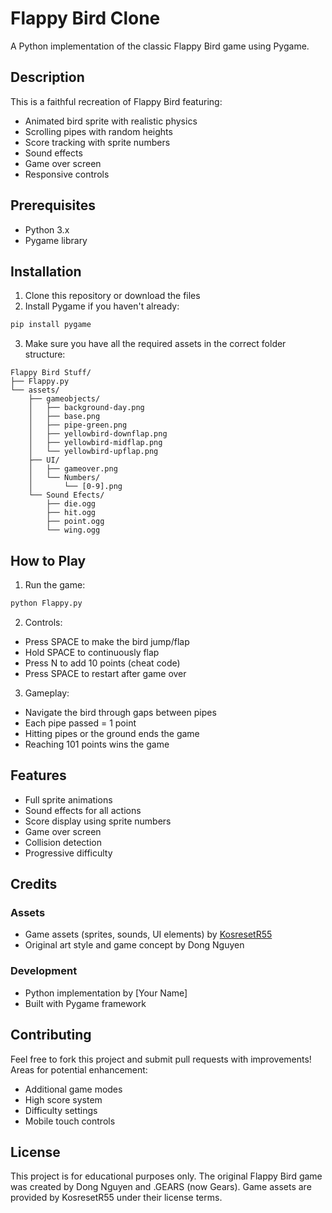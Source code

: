 # Flappy Bird Clone

A Python implementation of the classic Flappy Bird game using Pygame.

## Description

This is a faithful recreation of Flappy Bird featuring:
- Animated bird sprite with realistic physics
- Scrolling pipes with random heights
- Score tracking with sprite numbers
- Sound effects
- Game over screen
- Responsive controls

## Prerequisites

- Python 3.x
- Pygame library

## Installation

1. Clone this repository or download the files
2. Install Pygame if you haven't already:
```bash
pip install pygame
```
3. Make sure you have all the required assets in the correct folder structure:

```
Flappy Bird Stuff/
├── Flappy.py
└── assets/
    ├── gameobjects/
    │   ├── background-day.png
    │   ├── base.png
    │   ├── pipe-green.png
    │   ├── yellowbird-downflap.png
    │   ├── yellowbird-midflap.png
    │   └── yellowbird-upflap.png
    ├── UI/
    │   ├── gameover.png
    │   └── Numbers/
    │       └── [0-9].png
    └── Sound Efects/
        ├── die.ogg
        ├── hit.ogg
        ├── point.ogg
        └── wing.ogg
```

## How to Play

1. Run the game:
```bash
python Flappy.py
```

2. Controls:
- Press SPACE to make the bird jump/flap
- Hold SPACE to continuously flap
- Press N to add 10 points (cheat code)
- Press SPACE to restart after game over

3. Gameplay:
- Navigate the bird through gaps between pipes
- Each pipe passed = 1 point
- Hitting pipes or the ground ends the game
- Reaching 101 points wins the game

## Features

- Full sprite animations
- Sound effects for all actions
- Score display using sprite numbers
- Game over screen
- Collision detection
- Progressive difficulty

## Credits

### Assets
- Game assets (sprites, sounds, UI elements) by [KosresetR55](https://kosresetr55.itch.io/flappy-bird-assets-by-kosresetr55)
- Original art style and game concept by Dong Nguyen

### Development
- Python implementation by [Your Name]
- Built with Pygame framework

## Contributing

Feel free to fork this project and submit pull requests with improvements! Areas for potential enhancement:
- Additional game modes
- High score system
- Difficulty settings
- Mobile touch controls

## License

This project is for educational purposes only. The original Flappy Bird game was created by Dong Nguyen and .GEARS (now Gears). Game assets are provided by KosresetR55 under their license terms.
